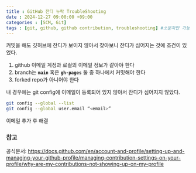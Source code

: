 ```yaml
---
title : GitHub 잔디 누락 TroubleShooting
date : 2024-12-27 09:00:00 +09:00
categories : [SCM, Git]
tags : [git, github, github contribution, troubleshooting] #소문자만 가능
---
```


커밋을 해도 깃허브에 잔디가 보이지 않아서 찾아보니 잔디가 심어지는 것에 조건이 있었다.

1. github 이메일 계정과 로컬의 이메일 정보가 같아야 한다
2. branch는 **`main`** 혹은 **`gh-pages`** 둘 중 하나에서 커밋해야 한다
3. forked repo가 아니어야 한다

내 경우에는 git config에 이메일이 등록되어 있지 않아서 잔디가 심어지지 않았다.

```bash
git config --global --list
git config --global user.email “<email>”
```

이메일 추가 후 해결

### 참고

공식문서: https://docs.github.com/en/account-and-profile/setting-up-and-managing-your-github-profile/managing-contribution-settings-on-your-profile/why-are-my-contributions-not-showing-up-on-my-profile